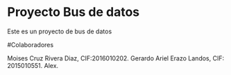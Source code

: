 # Proyecto Bus de datos

Este es un proyecto de bus de datos

#Colaboradores

Moises Cruz Rivera Diaz, CIF:2016010202.
Gerardo Ariel Erazo Landos, CIF: 2015010551.
Alex.
